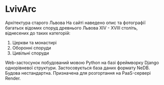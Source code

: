 # LvivArc
Архітектура старого Львова
На сайті наведено опис та фотографії багатьох відомих споруд древнього Львова
XIV - XVIII століть, віднесених до таких категорій:
1. Церкви та монастирі
2. Оборонні споруди
3. Цивільні споруди

Web-застосунок побудований мовою Python на базі фреймворку Django однорівневої структури.
Застосовується база даних формату NeDB.
Будова нестандартна.
Призначена для розгортання на PaaS-сервері Render.
